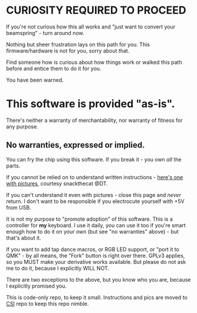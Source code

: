 # CURIOSITY REQUIRED TO PROCEED
If you're not curious how this all works and "just want to convert your beamspring" - turn around now.

Nothing but sheer frustration lays on this path for you. This firmware/hardware is not for you, sorry about that.

Find someone how is curious about how things work or walked this path before and entice them to do it for you.

You have been warned.

# This software is provided "as-is".
There's neither a warranty of merchantability, nor warranty of fitness for any purpose.

## No warranties, expressed or implied.
You can fry the chip using this software. If you break it - you own *all* the parts.

If you cannot be relied on to understand written instructions - [here's one with pictures](https://deskthority.net/viewtopic.php?f=7&t=21899), courtesy snackthecat @DT.

If you can't understand it even with pictures - close this page and *never* return. I don't want to be responsible if you electrocute yourself with +5V from USB.

It is not my purpose to "promote adoption" of this software. This is a controller for **my** keyboard. I use it daily, you can use it too if you're smart enough how to do it on your own (but see "no warranties" above) - but that's about it.

If you want to add tap dance macros, or RGB LED support, or "port it to QMK" - by all means, the "Fork" button is right over there. GPLv3 applies, so you MUST make your derivative works available. But please do not ask me to do it, because I explicitly WILL NOT.

There are two exceptions to the above, but you know who you are, because I explicitly promised you.

This is code-only repo, to keep it small. Instructions and pics are moved to [CSI](http://github.com/dmaone/CSI) repo to keep this repo nimble.
